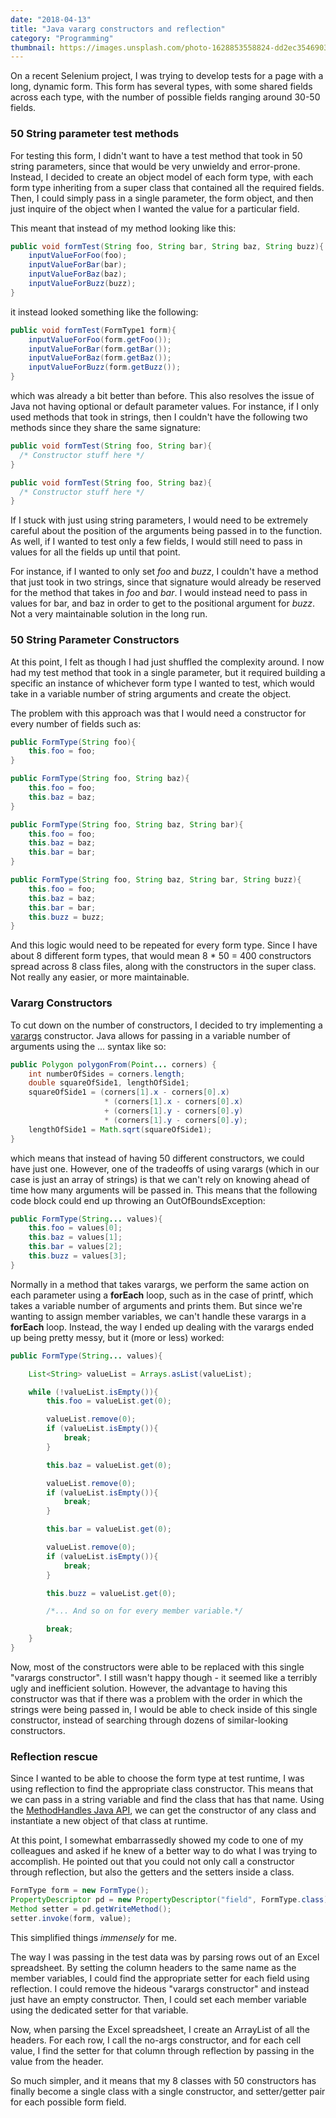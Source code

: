 ```yaml
---
date: "2018-04-13"
title: "Java vararg constructors and reflection"
category: "Programming"
thumbnail: https://images.unsplash.com/photo-1628853558824-dd2ec3546903
---
```


On a recent Selenium project, I was trying to develop tests for a page with a long, dynamic form. This form has several types, with some shared fields across each type, with the number of possible fields ranging around 30-50 fields.

### 50 String parameter test methods

For testing this form, I didn't want to have a test method that took in 50 string parameters, since that would be very unwieldy and error-prone. Instead, I decided to create an object model of each form type, with each form type inheriting from a super class that contained all the required fields. Then, I could simply pass in a single parameter, the form object, and then just inquire of the object when I wanted the value for a particular field.

This meant that instead of my method looking like this:

```java
public void formTest(String foo, String bar, String baz, String buzz){
    inputValueForFoo(foo);
    inputValueForBar(bar);
    inputValueForBaz(baz);
    inputValueForBuzz(buzz);
}
```

it instead looked something like the following:

```java
public void formTest(FormType1 form){
    inputValueForFoo(form.getFoo());
    inputValueForBar(form.getBar());
    inputValueForBaz(form.getBaz());
    inputValueForBuzz(form.getBuzz());
}
```

which was already a bit better than before. This also resolves the issue of Java not having optional or default parameter values. For instance, if I only used methods that took in strings, then I couldn't have the following two methods since they share the same signature:

```java
public void formTest(String foo, String bar){
  /* Constructor stuff here */
}

public void formTest(String foo, String baz){
  /* Constructor stuff here */
}
```

If I stuck with just using string parameters, I would need to be extremely careful about the position of the arguments being passed in to the function. As well, if I wanted to test only a few fields, I would still need to pass in values for all the fields up until that point.

For instance, if I wanted to only set _foo_ and _buzz_, I couldn't have a method that just took in two strings, since that signature would already be reserved for the method that takes in _foo_ and _bar_. I would instead need to pass in values for bar, and baz in order to get to the positional argument for _buzz_. Not a very maintainable solution in the long run.

### 50 String Parameter Constructors

At this point, I felt as though I had just shuffled the complexity around. I now had my test method that took in a single parameter, but it required building a specific an instance of whichever form type I wanted to test, which would take in a variable number of string arguments and create the object.

The problem with this approach was that I would need a constructor for every number of fields such as:

```java
public FormType(String foo){
    this.foo = foo;
}

public FormType(String foo, String baz){
    this.foo = foo;
    this.baz = baz;
}

public FormType(String foo, String baz, String bar){
    this.foo = foo;
    this.baz = baz;
    this.bar = bar;
}

public FormType(String foo, String baz, String bar, String buzz){
    this.foo = foo;
    this.baz = baz;
    this.bar = bar;
    this.buzz = buzz;
}
```

And this logic would need to be repeated for every form type. Since I have about 8 different form types, that would mean 8 \* 50 = 400 constructors spread across 8 class files, along with the constructors in the super class. Not really any easier, or more maintainable.

### Vararg Constructors

To cut down on the number of constructors, I decided to try implementing a [varargs](https://docs.oracle.com/javase/8/docs/technotes/guides/language/varargs.html) constructor. Java allows for passing in a variable number of arguments using the ... syntax like so:

```java
public Polygon polygonFrom(Point... corners) {
    int numberOfSides = corners.length;
    double squareOfSide1, lengthOfSide1;
    squareOfSide1 = (corners[1].x - corners[0].x)
                     * (corners[1].x - corners[0].x)
                     + (corners[1].y - corners[0].y)
                     * (corners[1].y - corners[0].y);
    lengthOfSide1 = Math.sqrt(squareOfSide1);
}
```

which means that instead of having 50 different constructors, we could have just one. However, one of the tradeoffs of using varargs (which in our case is just an array of strings) is that we can't rely on knowing ahead of time how many arguments will be passed in. This means that the following code block could end up throwing an OutOfBoundsException:

```java
public FormType(String... values){
    this.foo = values[0];
    this.baz = values[1];
    this.bar = values[2];
    this.buzz = values[3];
}
```

Normally in a method that takes varargs, we perform the same action on each parameter using a **forEach** loop, such as in the case of printf, which takes a variable number of arguments and prints them. But since we're wanting to assign member variables, we can't handle these varargs in a **forEach** loop. Instead, the way I ended up dealing with the varargs ended up being pretty messy, but it (more or less) worked:

```java
public FormType(String... values){

    List<String> valueList = Arrays.asList(valueList);

    while (!valueList.isEmpty()){
        this.foo = valueList.get(0);

        valueList.remove(0);
        if (valueList.isEmpty()){
            break;
        }

        this.baz = valueList.get(0);

        valueList.remove(0);
        if (valueList.isEmpty()){
            break;
        }

        this.bar = valueList.get(0);

        valueList.remove(0);
        if (valueList.isEmpty()){
            break;
        }

        this.buzz = valueList.get(0);

        /*... And so on for every member variable.*/

        break;
    }
}
```

Now, most of the constructors were able to be replaced with this single "varargs constructor". I still wasn't happy though - it seemed like a terribly ugly and inefficient solution. However, the advantage to having this constructor was that if there was a problem with the order in which the strings were being passed in, I would be able to check inside of this single constructor, instead of searching through dozens of similar-looking constructors.

### Reflection rescue

Since I wanted to be able to choose the form type at test runtime, I was using reflection to find the appropriate class constructor. This means that we can pass in a string variable and find the class that has that name. Using the [MethodHandles Java API](https://docs.oracle.com/javase/8/docs/api/java/lang/invoke/MethodHandles.html), we can get the constructor of any class and instantiate a new object of that class at runtime.

At this point, I somewhat embarrassedly showed my code to one of my colleagues and asked if he knew of a better way to do what I was trying to accomplish. He pointed out that you could not only call a constructor through reflection, but also the getters and the setters inside a class.

```java
FormType form = new FormType();
PropertyDescriptor pd = new PropertyDescriptor("field", FormType.class);
Method setter = pd.getWriteMethod();
setter.invoke(form, value);
```

This simplified things _immensely_ for me.

The way I was passing in the test data was by parsing rows out of an Excel spreadsheet. By setting the column headers to the same name as the member variables, I could find the appropriate setter for each field using reflection. I could remove the hideous "varargs constructor" and instead just have an empty constructor. Then, I could set each member variable using the dedicated setter for that variable.

Now, when parsing the Excel spreadsheet, I create an ArrayList of all the headers. For each row, I call the no-args constructor, and for each cell value, I find the setter for that column through reflection by passing in the value from the header.

So much simpler, and it means that my 8 classes with 50 constructors has finally become a single class with a single constructor, and setter/getter pair for each possible form field.
